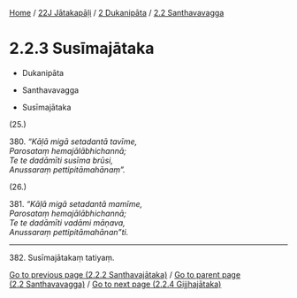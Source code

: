 
[Home](/) / [22J Jātakapāḷi](../../../22J.md) / [2 Dukanipāta](../../2.md) / [2.2 Santhavavagga](../2.2.md)

# 2.2.3 Susīmajātaka

* Dukanipāta

* Santhavavagga

* Susīmajātaka

(25.)

380\. _“Kāḷā migā setadantā tavīme,_  
_Parosataṃ hemajālābhichannā;_  
_Te te dadāmīti susīma brūsi,_  
_Anussaraṃ pettipitāmahānaṃ”._  


(26.)

381\. _“Kāḷā migā setadantā mamīme,_  
_Parosataṃ hemajālābhichannā;_  
_Te te dadāmīti vadāmi māṇava,_  
_Anussaraṃ pettipitāmahānan”ti._  


---

382\. Susīmajātakaṃ tatiyaṃ.



[Go to previous page (2.2.2 Santhavajātaka)](2.2.2.md) / [Go to parent page (2.2 Santhavavagga)](../2.2.md) / [Go to next page (2.2.4 Gijjhajātaka)](2.2.4.md)


